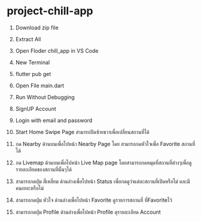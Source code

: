 # project-chill-app
1. Download zip file
2. Extract All
3. Open Floder chill_app in VS Code
4. New Terminal
5. flutter pub get
6. Open File main.dart
7. Run Without Debugging

8. SignUP Account
9. Login with email and password
10. Start Home Swipe Page สามารถปัดซ้ายขวาเพื่อเปลี่ยนสถานที่ได้
11. กด Nearby ด้านบนเพื่อไปหน้า Nearby Page โดย สามารถกดหัวใจเพื่อ Favorite สถานที่ได้
12. กด Livemap ด้านบนเพื่อไปหน้า Live Map page โดยสามารถกดหมุดที่สถานที่ต่างๆเพื่อดูรายละเอียดของสถานที่นั้นๆได้
13. สามารถกดปุ่ม สี่เหลี่ยม ด้านล่างเพื่อไปหน้า Status เพื่อกดดูว่าแต่ละสถานที่เปิดหรือไม่ และมีคนเยอะหรือไม่
14. สามารถกดปุ่ม หัวใจ ด้านล่างเพื่อไปหน้า Favorite ดูรายการสถานที่ ที่Favoriteไว้
15. สามารถกดปุ่ม Profile ด้านล่างเพื่อไปหน้า Profile ดุรายละเอียด Account
    
